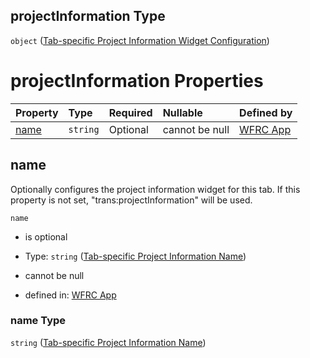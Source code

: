 ## projectInformation Type

`object` ([Tab-specific Project Information Widget Configuration](config-properties-map-infos-map-info-properties-tab-specific-project-information-widget-configuration.md))

# projectInformation Properties

| Property      | Type     | Required | Nullable       | Defined by                                                                                                                                                                                                                                                                                                             |
| :------------ | :------- | :------- | :------------- | :--------------------------------------------------------------------------------------------------------------------------------------------------------------------------------------------------------------------------------------------------------------------------------------------------------------------- |
| [name](#name) | `string` | Optional | cannot be null | [WFRC App](config-properties-map-infos-map-info-properties-tab-specific-project-information-widget-configuration-properties-tab-specific-project-information-name.md "https://wfrc.org/wasatch-choice-map/config.schema.json#/properties/mapInfos/additionalProperties/properties/projectInformation/properties/name") |

## name

Optionally configures the project information widget for this tab. If this property is not set, "trans:projectInformation" will be used.

`name`

* is optional

* Type: `string` ([Tab-specific Project Information Name](config-properties-map-infos-map-info-properties-tab-specific-project-information-widget-configuration-properties-tab-specific-project-information-name.md))

* cannot be null

* defined in: [WFRC App](config-properties-map-infos-map-info-properties-tab-specific-project-information-widget-configuration-properties-tab-specific-project-information-name.md "https://wfrc.org/wasatch-choice-map/config.schema.json#/properties/mapInfos/additionalProperties/properties/projectInformation/properties/name")

### name Type

`string` ([Tab-specific Project Information Name](config-properties-map-infos-map-info-properties-tab-specific-project-information-widget-configuration-properties-tab-specific-project-information-name.md))
